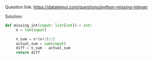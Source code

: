 Question link: https://datalemur.com/questions/python-missing-integer

Solution:
```py
def missing_int(input: list[int])-> int:
     n = len(input)
     
     n_sum = n*(n+1)//2
     actual_sum = sum(input)
     diff = n_sum - actual_sum
     return diff
```